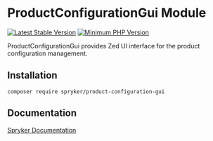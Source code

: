 # ProductConfigurationGui Module
[![Latest Stable Version](https://poser.pugx.org/spryker/product-configuration-gui/v/stable.svg)](https://packagist.org/packages/spryker/product-configuration-gui)
[![Minimum PHP Version](https://img.shields.io/badge/php-%3E%3D%207.4-8892BF.svg)](https://php.net/)

ProductConfigurationGui provides Zed UI interface for the product configuration management.

## Installation

```
composer require spryker/product-configuration-gui
```

## Documentation

[Spryker Documentation](https://docs.spryker.com)
